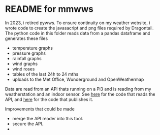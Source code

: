 # README for mmwws

In 2023, i retired pywws. To ensure continuity on my weather website, i wrote  code to create the javasacript and png files required by Dragontail. The python code in this folder reads data from a pandas dataframe and generates these files 
- temperature graphs
- pressure graphs
- rainfall graphs
- wind graphs
- wind roses
- tables of the last 24h to 24 mths
- uploads to the Met Office, Wunderground and OpenWeathermap

Data are read from an API thats running on a Pi3 and is reading from my weatherstation and an indoor sensor. See 
[here](https://github.com/markmac99/weather/tree/master/apis_services/getDataAws) for the code that reads the API, and [here](https://github.com/markmac99/weather/tree/master/apis_services/weatherapi) for the code that publishes it.

Improvements that could be made
- merge the API reader into this tool.
- secure the API.
- 